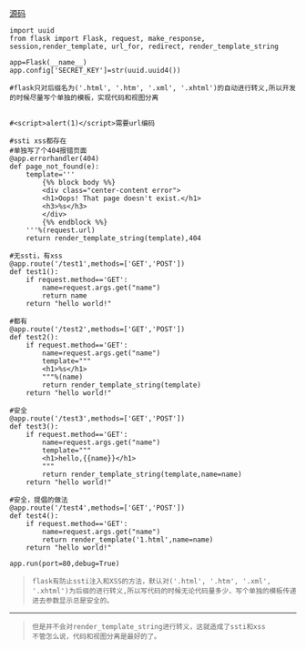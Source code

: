 [源码](https://github.com/ZhangAiQiang/Flask/tree/master/flask-ssti%EF%BC%8Cxss%E7%9A%84%E9%98%B2%E6%AD%A2)
     

```
import uuid
from flask import Flask, request, make_response, session,render_template, url_for, redirect, render_template_string

app=Flask(__name__)
app.config['SECRET_KEY']=str(uuid.uuid4())

#flask只对后缀名为('.html', '.htm', '.xml', '.xhtml')的自动进行转义,所以开发的时候尽量写个单独的模板，实现代码和视图分离


#<script>alert(1)</script>需要url编码

#ssti xss都存在
#单独写了个404报错页面
@app.errorhandler(404)
def page_not_found(e):
	template='''
		{%% block body %%}
		<div class="center-content error">
		<h1>Oops! That page doesn't exist.</h1>
		<h3>%s</h3>
		</div>
		{%% endblock %%}
	'''%(request.url)
	return render_template_string(template),404

#无ssti，有xss
@app.route('/test1',methods=['GET','POST'])
def test1():
	if request.method=='GET':
		name=request.args.get("name")
		return name
	return "hello world!"  

#都有
@app.route('/test2',methods=['GET','POST'])
def test2():
	if request.method=='GET':
		name=request.args.get("name")
		template="""
		<h1>%s</h1>
		"""%(name)
		return render_template_string(template)
	return "hello world!"

#安全
@app.route('/test3',methods=['GET','POST'])
def test3():
	if request.method=='GET':
		name=request.args.get("name")
		template="""
		<h1>hello,{{name}}</h1>
		"""
		return render_template_string(template,name=name)
	return "hello world!"  

#安全，提倡的做法
@app.route('/test4',methods=['GET','POST'])
def test4():
	if request.method=='GET':
		name=request.args.get("name")
		return render_template('1.html',name=name)
	return "hello world!"
  
app.run(port=80,debug=True)
```  

>     flask有防止ssti注入和XSS的方法，默认对('.html', '.htm', '.xml', '.xhtml')为后缀的进行转义,所以写代码的时候无论代码量多少，写个单独的模板传递进去参数显示总是安全的。  
  
-----
>     但是并不会对render_template_string进行转义，这就造成了ssti和xss  
>     不管怎么说，代码和视图分离是最好的了。